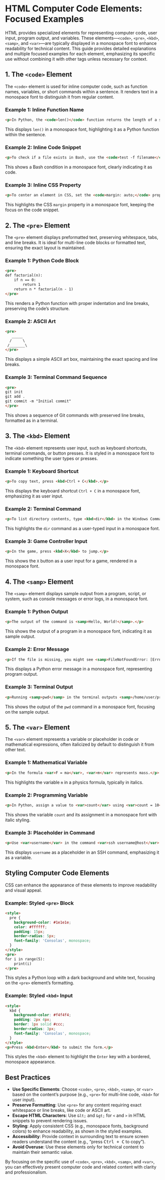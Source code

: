 # HTML Computer Code Elements: Focused Examples

HTML provides specialized elements for representing computer code, user input, program output, and variables. These elements—`<code>`, `<pre>`, `<kbd>`, `<samp>`, and `<var>`—are typically displayed in a monospace font to enhance readability for technical content. This guide provides detailed explanations and multiple focused examples for each element, emphasizing its specific use without combining it with other tags unless necessary for context.

## 1. The `<code>` Element

The `<code>` element is used for inline computer code, such as function names, variables, or short commands within a sentence. It renders text in a monospace font to distinguish it from regular content.

### Example 1: Inline Function Name
```html
<p>In Python, the <code>len()</code> function returns the length of a string or list.</p>
```

This displays `len()` in a monospace font, highlighting it as a Python function within the sentence.

### Example 2: Inline Code Snippet
```html
<p>To check if a file exists in Bash, use the <code>test -f filename</code> condition.</p>
```

This shows a Bash condition in a monospace font, clearly indicating it as code.

### Example 3: Inline CSS Property
```html
<p>To center an element in CSS, set the <code>margin: auto;</code> property.</p>
```

This highlights the CSS `margin` property in a monospace font, keeping the focus on the code snippet.

## 2. The `<pre>` Element

The `<pre>` element displays preformatted text, preserving whitespace, tabs, and line breaks. It is ideal for multi-line code blocks or formatted text, ensuring the exact layout is maintained.

### Example 1: Python Code Block
```html
<pre>
def factorial(n):
    if n == 0:
        return 1
    return n * factorial(n - 1)
</pre>
```

This renders a Python function with proper indentation and line breaks, preserving the code’s structure.

### Example 2: ASCII Art
```html
<pre>
   _____
  /     \
 /_______\
</pre>
```

This displays a simple ASCII art box, maintaining the exact spacing and line breaks.

### Example 3: Terminal Command Sequence
```html
<pre>
git init
git add .
git commit -m "Initial commit"
</pre>
```

This shows a sequence of Git commands with preserved line breaks, formatted as in a terminal.

## 3. The `<kbd>` Element

The `<kbd>` element represents user input, such as keyboard shortcuts, terminal commands, or button presses. It is styled in a monospace font to indicate something the user types or presses.

### Example 1: Keyboard Shortcut
```html
<p>To copy text, press <kbd>Ctrl + C</kbd>.</p>
```

This displays the keyboard shortcut `Ctrl + C` in a monospace font, emphasizing it as user input.

### Example 2: Terminal Command
```html
<p>To list directory contents, type <kbd>dir</kbd> in the Windows Command Prompt.</p>
```

This highlights the `dir` command as a user-typed input in a monospace font.

### Example 3: Game Controller Input
```html
<p>In the game, press <kbd>X</kbd> to jump.</p>
```

This shows the `X` button as a user input for a game, rendered in a monospace font.

## 4. The `<samp>` Element

The `<samp>` element displays sample output from a program, script, or system, such as console messages or error logs, in a monospace font.

### Example 1: Python Output
```html
<p>The output of the command is <samp>Hello, World!</samp>.</p>
```

This shows the output of a program in a monospace font, indicating it as sample output.

### Example 2: Error Message
```html
<p>If the file is missing, you might see <samp>FileNotFoundError: [Errno 2] No such file or directory</samp>.</p>
```

This displays a Python error message in a monospace font, representing program output.

### Example 3: Terminal Output
```html
<p>Running <samp>pwd</samp> in the terminal outputs <samp>/home/user/project</samp>.</p>
```

This shows the output of the `pwd` command in a monospace font, focusing on the sample output.

## 5. The `<var>` Element

The `<var>` element represents a variable or placeholder in code or mathematical expressions, often italicized by default to distinguish it from other text.

### Example 1: Mathematical Variable
```html
<p>In the formula <var>F = ma</var>, <var>m</var> represents mass.</p>
```

This highlights the variable `m` in a physics formula, typically in italics.

### Example 2: Programming Variable
```html
<p>In Python, assign a value to <var>count</var> using <var>count = 10</var>.</p>
```

This shows the variable `count` and its assignment in a monospace font with italic styling.

### Example 3: Placeholder in Command
```html
<p>Use <var>username</var> in the command <var>ssh username@host</var>.</p>
```

This displays `username` as a placeholder in an SSH command, emphasizing it as a variable.

## Styling Computer Code Elements

CSS can enhance the appearance of these elements to improve readability and visual appeal.

### Example: Styled `<pre>` Block
```html
<style>
  pre {
    background-color: #1e1e1e;
    color: #ffffff;
    padding: 15px;
    border-radius: 5px;
    font-family: 'Consolas', monospace;
  }
</style>
<pre>
for i in range(5):
    print(i)
</pre>
```

This styles a Python loop with a dark background and white text, focusing on the `<pre>` element’s formatting.

### Example: Styled `<kbd>` Input
```html
<style>
  kbd {
    background-color: #f4f4f4;
    padding: 2px 4px;
    border: 1px solid #ccc;
    border-radius: 3px;
    font-family: 'Consolas', monospace;
  }
</style>
<p>Press <kbd>Enter</kbd> to submit the form.</p>
```

This styles the `<kbd>` element to highlight the `Enter` key with a bordered, monospace appearance.

## Best Practices

- **Use Specific Elements**: Choose `<code>`, `<pre>`, `<kbd>`, `<samp>`, or `<var>` based on the content’s purpose (e.g., `<pre>` for multi-line code, `<kbd>` for user input).
- **Preserve Formatting**: Use `<pre>` for any content requiring exact whitespace or line breaks, like code or ASCII art.
- **Escape HTML Characters**: Use `&lt;` and `&gt;` for `<` and `>` in HTML snippets to prevent rendering issues.
- **Styling**: Apply consistent CSS (e.g., monospace fonts, background colors) to enhance readability, as shown in the styled examples.
- **Accessibility**: Provide context in surrounding text to ensure screen readers understand the content (e.g., “press <kbd>Ctrl + C</kbd> to copy”).
- **Avoid Overuse**: Use these elements only for technical content to maintain their semantic value.

By focusing on the specific use of `<code>`, `<pre>`, `<kbd>`, `<samp>`, and `<var>`, you can effectively present computer code and related content with clarity and professionalism.
